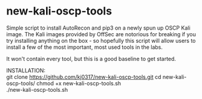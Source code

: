 # new-kali-oscp-tools
Simple script to install AutoRecon and pip3 on a newly spun up OSCP Kali image. The Kali images provided by OffSec are notorious for breaking if you try installing anything on the box - so hopefully this script will allow users to install a few of the most important, most used tools in the labs.

It won't contain every tool, but this is a good baseline to get started.

INSTALLATION:  
git clone https://github.com/kj0317/new-kali-oscp-tools.git
cd new-kali-oscp-tools/
chmod +x new-kali-oscp-tools.sh  
./new-kali-oscp-tools.sh

